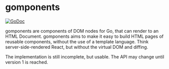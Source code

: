 # gomponents

[![GoDoc](https://godoc.org/github.com/maragudk/gomponents?status.svg)](https://godoc.org/github.com/maragudk/gomponents)

gomponents are components of DOM nodes for Go, that can render to an HTML Document.
gomponents aims to make it easy to build HTML pages of reusable components,
without the use of a template language. Think server-side-rendered React,
but without the virtual DOM and diffing.

The implementation is still incomplete, but usable. The API may change until version 1 is reached.
